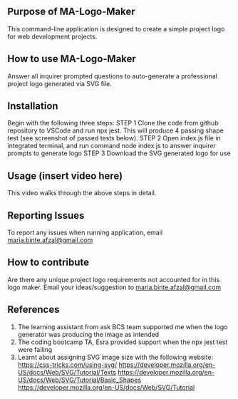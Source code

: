 ## Purpose of MA-Logo-Maker
This command-line application is designed to create a simple project logo for web development projects.

## How to use MA-Logo-Maker
Answer all inquirer prompted questions to auto-generate a professional project logo generated via SVG file.

## Installation
Begin with the following three steps:
STEP 1 Clone the code from github repository to VSCode and run npx jest. This will produce 4 passing shape test (see screenshot of passed tests below).
STEP 2 Open index.js file in integrated terminal, and run command node index.js to answer inquirer prompts to generate logo
STEP 3 Download the SVG generated logo for use

## Usage (insert video here)
This video walks through the above steps in detail.

## Reporting Issues
To report any issues when running application, email maria.binte.afzal@gmail.com 

## How to contribute
Are there any unique project logo requirements not accounted for in this logo maker. Email your ideas/suggestion to maria.binte.afzal@gmail.com

## References
1. The learning assistant from ask BCS team supported me when the logo generator was producing the image as intended
2. The coding bootcamp TA, Esra provided support when the npx jest test were failing
3. Learnt about assigning SVG image size with the following website:
https://css-tricks.com/using-svg/
https://developer.mozilla.org/en-US/docs/Web/SVG/Tutorial/Texts
https://developer.mozilla.org/en-US/docs/Web/SVG/Tutorial/Basic_Shapes
https://developer.mozilla.org/en-US/docs/Web/SVG/Tutorial

